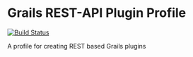 # Grails REST-API Plugin Profile

[![Build Status](https://travis-ci.org/grails-profiles/rest-api-plugin.svg?branch=3.1.x)](https://travis-ci.org/grails-profiles/rest-api-plugin)

A profile for creating REST based Grails plugins
